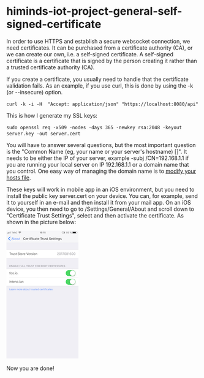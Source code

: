 # himinds-iot-project-general-self-signed-certificate

In order to use HTTPS and establish a secure websocket connection, we need certificates. It can be purchased from a certificate authority (CA), or we can create our own, i.e. a self-signed certificate. 
A self-signed certificate is a certificate that is signed by the person creating it rather than a trusted certificate authority (CA).

If you create a certificate, you usually need to handle that the certificate validation fails. As an example, if you use curl, this is done by using the -k (or --insecure) option.

```
curl -k -i -H  "Accept: application/json" "https://localhost:8080/api"

```

This is how I generate my SSL keys:

```
sudo openssl req -x509 -nodes -days 365 -newkey rsa:2048 -keyout server.key -out server.cert

```

You will have to answer several questions, but the most important question is the "Common Name (eg, your name or your server's hostname) []". It needs to be either the IP of your server, example -subj /CN=192.168.1.1 if you are running your local server on IP 192.168.1.1 or a domain name that you control. One easy way of managing the domain name is to [modify your hosts file](https://www.howtogeek.com/howto/27350/beginner-geek-how-to-edit-your-hosts-file/).

These keys will work in mobile app in an iOS environment,  but you need to install the public key server.cert on your device. You can, for example, send it to yourself in an e-mail and then install it from your mail app. On an iOS device, you then need to go to /Settings/General/About and scroll down to "Certificate Trust Settings", select and then activate the certificate. As shown in the picture below:

![](./pic/certificates.png)

Now you are done!

